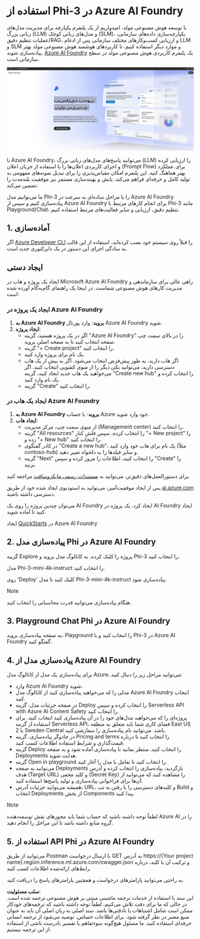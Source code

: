 # **استفاده از Phi-3 در Azure AI Foundry**

با توسعه هوش مصنوعی مولد، امیدواریم از یک پلتفرم یکپارچه برای مدیریت مدل‌های زبانی بزرگ (LLM) و مدل‌های زبانی کوچک (SLM)، یکپارچه‌سازی داده‌های سازمانی، عملیات تنظیم دقیق/RAG، و ارزیابی کسب‌وکارهای مختلف سازمانی پس از ادغام LLM و SLM و موارد دیگر استفاده کنیم، تا کاربردهای هوشمند هوش مصنوعی مولد بهتر پیاده‌سازی شوند. [Azure AI Foundry](https://ai.azure.com) یک پلتفرم کاربردی هوش مصنوعی مولد در سطح سازمانی است.

![aistudo](../../../../translated_images/aifoundry_home.ffa4fe13d11f26171097f8666a1db96ac0979ffa1adde80374c60d1136c7e1de.fa.png)

با Azure AI Foundry، می‌توانید پاسخ‌های مدل‌های زبانی بزرگ (LLM) را ارزیابی کرده و اجزای کاربردی اعلان‌ها را با استفاده از جریان اعلان (Prompt Flow) برای عملکرد بهتر هماهنگ کنید. این پلتفرم امکان مقیاس‌پذیری را برای تبدیل نمونه‌های مفهومی به تولید کامل و حرفه‌ای فراهم می‌کند. پایش و بهینه‌سازی مستمر نیز موفقیت بلندمدت را تضمین می‌کند.

ما می‌توانیم مدل Phi-3 را با مراحل ساده‌ای به سرعت در Azure AI Foundry پیاده‌سازی کنیم و سپس از Azure AI Foundry برای انجام کارهای مرتبط با Phi-3 مانند Playground/Chat، تنظیم دقیق، ارزیابی و سایر فعالیت‌های مرتبط استفاده کنیم.

## **1. آماده‌سازی**

اگر [Azure Developer CLI](https://learn.microsoft.com/azure/developer/azure-developer-cli/overview?WT.mc_id=aiml-138114-kinfeylo) را قبلاً روی سیستم خود نصب کرده‌اید، استفاده از این قالب به سادگی اجرای این دستور در یک دایرکتوری جدید است.

## ایجاد دستی

ایجاد یک پروژه و هاب در Microsoft Azure AI Foundry راهی عالی برای سازماندهی و مدیریت کارهای هوش مصنوعی شماست. در اینجا یک راهنمای گام‌به‌گام آورده شده است:

### ایجاد یک پروژه در Azure AI Foundry

1. **به Azure AI Foundry بروید**: وارد پورتال Azure AI Foundry شوید.
2. **ایجاد پروژه**:
   - اگر در یک پروژه هستید، گزینه "Azure AI Foundry" را در بالای سمت چپ صفحه انتخاب کنید تا به صفحه اصلی بروید.
   - گزینه "+ Create project" را انتخاب کنید.
   - یک نام برای پروژه وارد کنید.
   - اگر هاب دارید، به طور پیش‌فرض انتخاب می‌شود. اگر به بیش از یک هاب دسترسی دارید، می‌توانید یکی دیگر را از منوی کشویی انتخاب کنید. اگر می‌خواهید یک هاب جدید ایجاد کنید، گزینه "Create new hub" را انتخاب کرده و یک نام وارد کنید.
   - گزینه "Create" را انتخاب کنید.

### ایجاد یک هاب در Azure AI Foundry

1. **به Azure AI Foundry بروید**: با حساب Azure خود وارد شوید.
2. **ایجاد هاب**:
   - از منوی سمت چپ، مرکز مدیریت (Management center) را انتخاب کنید.
   - گزینه "All resources" را انتخاب کرده، سپس فلش کنار "+ New project" را زده و "+ New hub" را انتخاب کنید.
   - در کادر گفتگوی "Create a new hub"، یک نام برای هاب خود وارد کنید (مثلاً contoso-hub) و سایر فیلدها را به دلخواه تغییر دهید.
   - گزینه "Next" را انتخاب کنید، اطلاعات را مرور کرده و سپس "Create" را بزنید.

برای دستورالعمل‌های دقیق‌تر، می‌توانید به [مستندات رسمی مایکروسافت](https://learn.microsoft.com/azure/ai-studio/how-to/create-projects) مراجعه کنید.

پس از ایجاد موفقیت‌آمیز، می‌توانید به استودیوی ایجاد شده خود از طریق [ai.azure.com](https://ai.azure.com/) دسترسی داشته باشید.

می‌توان چندین پروژه را روی یک AI Foundry ایجاد کرد. یک پروژه در AI Foundry ایجاد کنید تا آماده شوید.

ایجاد [QuickStarts](https://learn.microsoft.com/azure/ai-studio/quickstarts/get-started-code) در Azure AI Foundry

## **2. پیاده‌سازی مدل Phi در Azure AI Foundry**

گزینه Explore پروژه را کلیک کرده، به کاتالوگ مدل بروید و Phi-3 را انتخاب کنید.

مدل Phi-3-mini-4k-instruct را انتخاب کنید.

روی 'Deploy' کلیک کنید تا مدل Phi-3-mini-4k-instruct پیاده‌سازی شود.

> [!NOTE]
>
> هنگام پیاده‌سازی می‌توانید قدرت محاسباتی را انتخاب کنید.

## **3. Playground Chat Phi در Azure AI Foundry**

به صفحه پیاده‌سازی بروید، Playground را انتخاب کنید و با Phi-3 در Azure AI Foundry گفتگو کنید.

## **4. پیاده‌سازی مدل از Azure AI Foundry**

برای پیاده‌سازی یک مدل از کاتالوگ مدل Azure، می‌توانید مراحل زیر را دنبال کنید:

- وارد Azure AI Foundry شوید.
- مدلی را که می‌خواهید پیاده‌سازی کنید از کاتالوگ مدل Azure AI Foundry انتخاب کنید.
- در صفحه جزئیات مدل، گزینه Deploy را انتخاب کرده و سپس Serverless API with Azure AI Content Safety را انتخاب کنید.
- پروژه‌ای را که می‌خواهید مدل‌های خود را در آن پیاده‌سازی کنید انتخاب کنید. برای استفاده از گزینه Serverless API، فضای کاری شما باید متعلق به منطقه East US 2 یا Sweden Central باشد. می‌توانید نام پیاده‌سازی را سفارشی کنید.
- در جادوگر پیاده‌سازی، گزینه Pricing and terms را انتخاب کنید تا درباره قیمت‌گذاری و شرایط استفاده اطلاعات کسب کنید.
- گزینه Deploy را انتخاب کنید. منتظر بمانید تا پیاده‌سازی آماده شود و به صفحه Deployments هدایت شوید.
- گزینه Open in playground را انتخاب کنید تا تعامل با مدل را آغاز کنید.
- می‌توانید به صفحه Deployments بازگردید، پیاده‌سازی را انتخاب کرده و آدرس هدف (Target URL) و کلید مخفی (Secret Key) را مشاهده کنید که می‌توانید از آن‌ها برای فراخوانی پیاده‌سازی و تولید پاسخ‌ها استفاده کنید.
- همیشه می‌توانید جزئیات آدرس، URL، و کلیدهای دسترسی را با رفتن به تب Build و انتخاب Deployments از بخش Components پیدا کنید.

> [!NOTE]
> لطفاً توجه داشته باشید که حساب شما باید مجوزهای نقش توسعه‌دهنده Azure AI را در گروه منابع داشته باشد تا این مراحل را انجام دهید.

## **5. استفاده از API Phi در Azure AI Foundry**

می‌توانید از طریق Postman با ارسال درخواست GET به آدرس https://{Your project name}.region.inference.ml.azure.com/swagger.json و ترکیب آن با کلید، درباره رابط‌های ارائه‌شده اطلاعات کسب کنید.

به راحتی می‌توانید پارامترهای درخواست و همچنین پارامترهای پاسخ را دریافت کنید.

**سلب مسئولیت**:  
این سند با استفاده از خدمات ترجمه ماشینی مبتنی بر هوش مصنوعی ترجمه شده است. در حالی که ما برای دقت تلاش می‌کنیم، لطفاً توجه داشته باشید که ترجمه‌های خودکار ممکن است شامل اشتباهات یا نادقتی‌ها باشد. سند اصلی به زبان اصلی آن باید به عنوان منبع معتبر در نظر گرفته شود. برای اطلاعات حساس، توصیه می‌شود از ترجمه انسانی حرفه‌ای استفاده کنید. ما مسئول هیچ‌گونه سوءتفاهم یا تفسیر نادرست ناشی از استفاده از این ترجمه نیستیم.